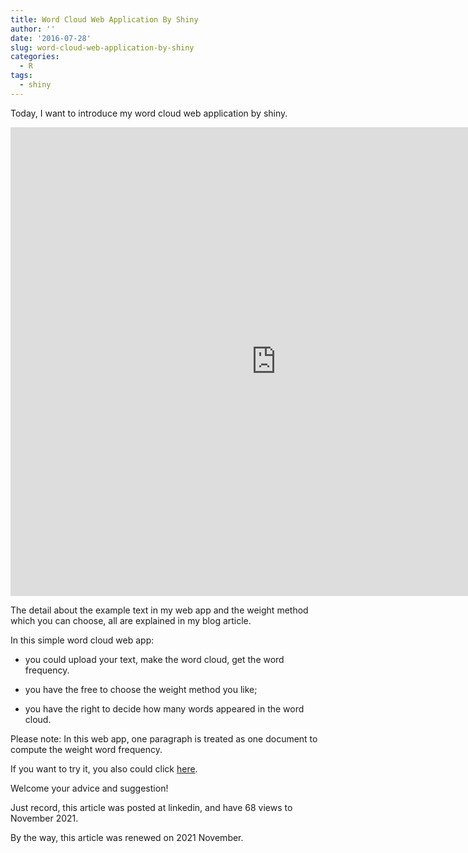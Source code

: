 ```yaml
---
title: Word Cloud Web Application By Shiny
author: ''
date: '2016-07-28'
slug: word-cloud-web-application-by-shiny
categories:
  - R
tags:
  - shiny
---
```


<style type="text/css">.frame_style{
	border: medium none;
}</style>

Today, I want to introduce my word cloud web application by shiny.

<iframe src="https://beibeikong.shinyapps.io/word_cloud_for_english/" width="850" height="750" class="frame_style"></iframe>

The detail about the example text in my web app and the weight method which you can choose, all are explained in my blog article.

In this simple word cloud web app:

+ you could upload your text, make the word cloud, get the word frequency.

+ you have the free to choose the weight method you like;

+ you have the right to decide how many words appeared in the word cloud.

Please note: In this web app, one paragraph is treated as one document to compute the weight word frequency.

If you want to try it, you also could click [here](https://beibeikong.shinyapps.io/word_cloud_for_english/).

Welcome your advice and suggestion!

Just record, this article was posted at linkedin, and have 68 views to November 2021.

By the way, this article was renewed on 2021 November.
